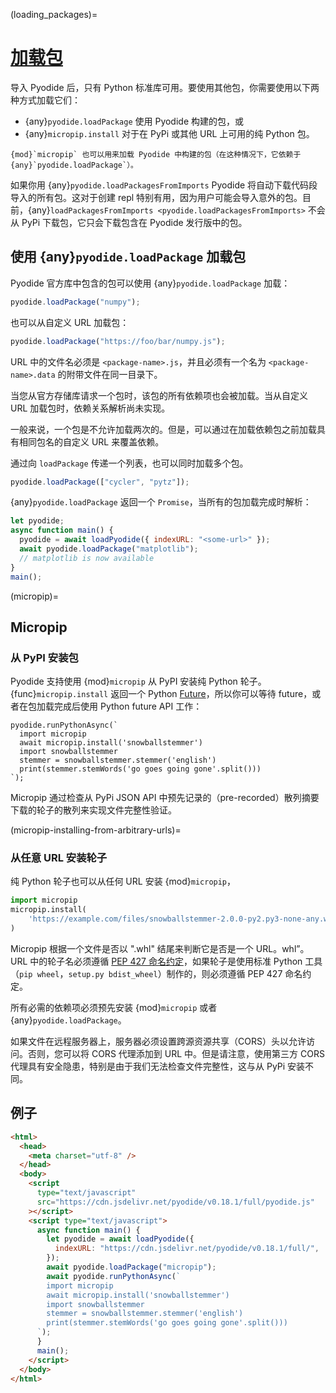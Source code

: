 (loading_packages)=
# [加载包](https://pyodide.org/en/stable/usage/loading-packages.html)

导入 Pyodide 后，只有 Python 标准库可用。要使用其他包，你需要使用以下两种方式加载它们：

- {any}`pyodide.loadPackage` 使用 Pyodide 构建的包，或
- {any}`micropip.install` 对于在 PyPi 或其他 URL 上可用的纯 Python 包。

```{note}
{mod}`micropip` 也可以用来加载 Pyodide 中构建的包（在这种情况下，它依赖于 {any}`pyodide.loadPackage`）。
```

如果你用 {any}`pyodide.loadPackagesFromImports` Pyodide 将自动下载代码段导入的所有包。这对于创建 repl 特别有用，因为用户可能会导入意外的包。目前，{any}`loadPackagesFromImports <pyodide.loadPackagesFromImports>` 不会从 PyPi 下载包，它只会下载包含在 Pyodide 发行版中的包。

## 使用 {any}`pyodide.loadPackage` 加载包

Pyodide 官方库中包含的包可以使用 {any}`pyodide.loadPackage` 加载：

```js
pyodide.loadPackage("numpy");
```

也可以从自定义 URL 加载包：

```js
pyodide.loadPackage("https://foo/bar/numpy.js");
```

URL 中的文件名必须是 `<package-name>.js`，并且必须有一个名为 `<package-name>.data` 的附带文件在同一目录下。

当您从官方存储库请求一个包时，该包的所有依赖项也会被加载。当从自定义 URL 加载包时，依赖关系解析尚未实现。

一般来说，一个包是不允许加载两次的。但是，可以通过在加载依赖包之前加载具有相同包名的自定义 URL 来覆盖依赖。

通过向 `loadPackage` 传递一个列表，也可以同时加载多个包。

```js
pyodide.loadPackage(["cycler", "pytz"]);
```

{any}`pyodide.loadPackage` 返回一个 `Promise`，当所有的包加载完成时解析：

```javascript
let pyodide;
async function main() {
  pyodide = await loadPyodide({ indexURL: "<some-url>" });
  await pyodide.loadPackage("matplotlib");
  // matplotlib is now available
}
main();
```

(micropip)=

## Micropip

### 从 PyPI 安装包

Pyodide 支持使用 {mod}`micropip` 从 PyPI 安装纯 Python 轮子。{func}`micropip.install` 返回一个 Python [Future](https://docs.python.org/3/library/asyncio-future.html)，所以你可以等待 future，或者在包加载完成后使用 Python future API 工作：

```pyodide
pyodide.runPythonAsync(`
  import micropip
  await micropip.install('snowballstemmer')
  import snowballstemmer
  stemmer = snowballstemmer.stemmer('english')
  print(stemmer.stemWords('go goes going gone'.split()))
`);
```

Micropip 通过检查从 PyPi JSON API 中预先记录的（pre-recorded）散列摘要下载的轮子的散列来实现文件完整性验证。

(micropip-installing-from-arbitrary-urls)=

### 从任意 URL 安装轮子

纯 Python 轮子也可以从任何 URL 安装 {mod}`micropip`，

```py
import micropip
micropip.install(
    'https://example.com/files/snowballstemmer-2.0.0-py2.py3-none-any.whl'
)
```

Micropip 根据一个文件是否以 ".whl" 结尾来判断它是否是一个 URL。whl”。URL 中的轮子名必须遵循 [PEP 427 命名约定](https://www.python.org/dev/peps/pep-0427/#file-format)，如果轮子是使用标准 Python 工具（`pip wheel`，`setup.py bdist_wheel`）制作的，则必须遵循 PEP 427 命名约定。

所有必需的依赖项必须预先安装 {mod}`micropip` 或者 {any}`pyodide.loadPackage`。

如果文件在远程服务器上，服务器必须设置跨源资源共享（CORS）头以允许访问。否则，您可以将 CORS 代理添加到 URL 中。但是请注意，使用第三方 CORS 代理具有安全隐患，特别是由于我们无法检查文件完整性，这与从 PyPi 安装不同。

## 例子

```html
<html>
  <head>
    <meta charset="utf-8" />
  </head>
  <body>
    <script
      type="text/javascript"
      src="https://cdn.jsdelivr.net/pyodide/v0.18.1/full/pyodide.js"
    ></script>
    <script type="text/javascript">
      async function main() {
        let pyodide = await loadPyodide({
          indexURL: "https://cdn.jsdelivr.net/pyodide/v0.18.1/full/",
        });
        await pyodide.loadPackage("micropip");
        await pyodide.runPythonAsync(`
        import micropip
        await micropip.install('snowballstemmer')
        import snowballstemmer
        stemmer = snowballstemmer.stemmer('english')
        print(stemmer.stemWords('go goes going gone'.split()))
      `);
      }
      main();
    </script>
  </body>
</html>
```